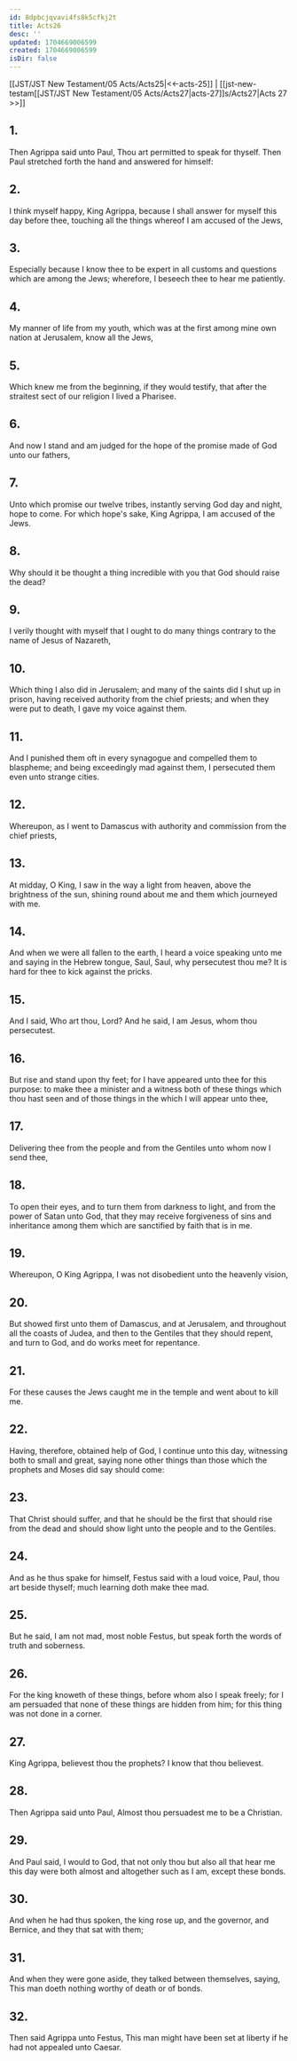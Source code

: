 ```yaml
---
id: 8dpbcjqvavi4fs8k5cfkj2t
title: Acts26
desc: ''
updated: 1704669006599
created: 1704669006599
isDir: false
---
```

[[JST/JST New Testament/05 Acts/Acts25|<<-acts-25]] | [[jst-new-testam[[JST/JST New Testament/05 Acts/Acts27|acts-27]]s/Acts27|Acts 27 >>]]
## 1.
Then Agrippa said unto Paul, Thou art permitted to speak for thyself. Then Paul stretched forth the hand and answered for himself:
## 2.
I think myself happy, King Agrippa, because I shall answer for myself this day before thee, touching all the things whereof I am accused of the Jews,
## 3.
Especially because I know thee to be expert in all customs and questions which are among the Jews; wherefore, I beseech thee to hear me patiently.
## 4.
My manner of life from my youth, which was at the first among mine own nation at Jerusalem, know all the Jews,
## 5.
Which knew me from the beginning, if they would testify, that after the straitest sect of our religion I lived a Pharisee.
## 6.
And now I stand and am judged for the hope of the promise made of God unto our fathers,
## 7.
Unto which promise our twelve tribes, instantly serving God day and night, hope to come. For which hope\'s sake, King Agrippa, I am accused of the Jews.
## 8.
Why should it be thought a thing incredible with you that God should raise the dead?
## 9.
I verily thought with myself that I ought to do many things contrary to the name of Jesus of Nazareth,
## 10.
Which thing I also did in Jerusalem; and many of the saints did I shut up in prison, having received authority from the chief priests; and when they were put to death, I gave my voice against them.
## 11.
And I punished them oft in every synagogue and compelled them to blaspheme; and being exceedingly mad against them, I persecuted them even unto strange cities.
## 12.
Whereupon, as I went to Damascus with authority and commission from the chief priests,
## 13.
At midday, O King, I saw in the way a light from heaven, above the brightness of the sun, shining round about me and them which journeyed with me.
## 14.
And when we were all fallen to the earth, I heard a voice speaking unto me and saying in the Hebrew tongue, Saul, Saul, why persecutest thou me? It is hard for thee to kick against the pricks.
## 15.
And I said, Who art thou, Lord? And he said, I am Jesus, whom thou persecutest.
## 16.
But rise and stand upon thy feet; for I have appeared unto thee for this purpose: to make thee a minister and a witness both of these things which thou hast seen and of those things in the which I will appear unto thee,
## 17.
Delivering thee from the people and from the Gentiles unto whom now I send thee,
## 18.
To open their eyes, and to turn them from darkness to light, and from the power of Satan unto God, that they may receive forgiveness of sins and inheritance among them which are sanctified by faith that is in me.
## 19.
Whereupon, O King Agrippa, I was not disobedient unto the heavenly vision,
## 20.
But showed first unto them of Damascus, and at Jerusalem, and throughout all the coasts of Judea, and then to the Gentiles that they should repent, and turn to God, and do works meet for repentance.
## 21.
For these causes the Jews caught me in the temple and went about to kill me.
## 22.
Having, therefore, obtained help of God, I continue unto this day, witnessing both to small and great, saying none other things than those which the prophets and Moses did say should come:
## 23.
That Christ should suffer, and that he should be the first that should rise from the dead and should show light unto the people and to the Gentiles.
## 24.
And as he thus spake for himself, Festus said with a loud voice, Paul, thou art beside thyself; much learning doth make thee mad.
## 25.
But he said, I am not mad, most noble Festus, but speak forth the words of truth and soberness.
## 26.
For the king knoweth of these things, before whom also I speak freely; for I am persuaded that none of these things are hidden from him; for this thing was not done in a corner.
## 27.
King Agrippa, believest thou the prophets? I know that thou believest.
## 28.
Then Agrippa said unto Paul, Almost thou persuadest me to be a Christian.
## 29.
And Paul said, I would to God, that not only thou but also all that hear me this day were both almost and altogether such as I am, except these bonds.
## 30.
And when he had thus spoken, the king rose up, and the governor, and Bernice, and they that sat with them;
## 31.
And when they were gone aside, they talked between themselves, saying, This man doeth nothing worthy of death or of bonds.
## 32.
Then said Agrippa unto Festus, This man might have been set at liberty if he had not appealed unto Caesar.

